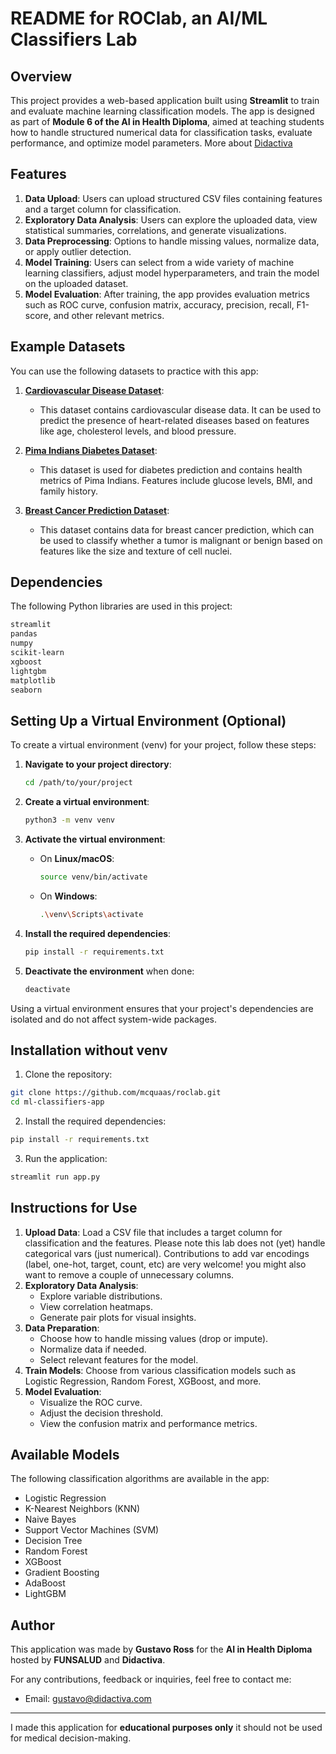 # README for ROClab, an AI/ML Classifiers Lab

## Overview

This project provides a web-based application built using **Streamlit** to train and evaluate machine learning classification models. The app is designed as part of **Module 6 of the AI in Health Diploma**, aimed at teaching students how to handle structured numerical data for classification tasks, evaluate performance, and optimize model parameters. More about [Didactiva](https://didactiva.com)

## Features

1. **Data Upload**: Users can upload structured CSV files containing features and a target column for classification.
2. **Exploratory Data Analysis**: Users can explore the uploaded data, view statistical summaries, correlations, and generate visualizations.
3. **Data Preprocessing**: Options to handle missing values, normalize data, or apply outlier detection.
4. **Model Training**: Users can select from a wide variety of machine learning classifiers, adjust model hyperparameters, and train the model on the uploaded dataset.
5. **Model Evaluation**: After training, the app provides evaluation metrics such as ROC curve, confusion matrix, accuracy, precision, recall, F1-score, and other relevant metrics.

## Example Datasets

You can use the following datasets to practice with this app:

1. **[Cardiovascular Disease Dataset](https://www.kaggle.com/datasets/jocelyndumlao/cardiovascular-disease-dataset?resource=download)**:
   - This dataset contains cardiovascular disease data. It can be used to predict the presence of heart-related diseases based on features like age, cholesterol levels, and blood pressure.
   
2. **[Pima Indians Diabetes Dataset](https://www.kaggle.com/datasets/uciml/pima-indians-diabetes-database)**:
   - This dataset is used for diabetes prediction and contains health metrics of Pima Indians. Features include glucose levels, BMI, and family history.
   
3. **[Breast Cancer Prediction Dataset](https://www.kaggle.com/datasets/merishnasuwal/breast-cancer-prediction-dataset)**:
   - This dataset contains data for breast cancer prediction, which can be used to classify whether a tumor is malignant or benign based on features like the size and texture of cell nuclei.

## Dependencies

The following Python libraries are used in this project:

```bash
streamlit
pandas
numpy
scikit-learn
xgboost
lightgbm
matplotlib
seaborn
```


## Setting Up a Virtual Environment (Optional)

To create a virtual environment (venv) for your project, follow these steps:

1. **Navigate to your project directory**:
   ```bash
   cd /path/to/your/project
   ```

2. **Create a virtual environment**:
   ```bash
   python3 -m venv venv
   ```

3. **Activate the virtual environment**:

   - On **Linux/macOS**:
     ```bash
     source venv/bin/activate
     ```
   - On **Windows**:
     ```bash
     .\venv\Scripts\activate
     ```

4. **Install the required dependencies**:
   ```bash
   pip install -r requirements.txt
   ```

5. **Deactivate the environment** when done:
   ```bash
   deactivate
   ```

Using a virtual environment ensures that your project's dependencies are isolated and do not affect system-wide packages.


## Installation without venv

1. Clone the repository:

```bash
git clone https://github.com/mcquaas/roclab.git
cd ml-classifiers-app
```

2. Install the required dependencies:

```bash
pip install -r requirements.txt
```

3. Run the application:

```bash
streamlit run app.py
```

## Instructions for Use

1. **Upload Data**: Load a CSV file that includes a target column for classification and the features. Please note this lab does not (yet) handle categorical vars (just numerical). Contributions to add var encodings (label, one-hot, target, count, etc) are very welcome! you might also want to remove a couple of unnecessary columns. 
2. **Exploratory Data Analysis**: 
   - Explore variable distributions.
   - View correlation heatmaps.
   - Generate pair plots for visual insights.
3. **Data Preparation**:
   - Choose how to handle missing values (drop or impute).
   - Normalize data if needed.
   - Select relevant features for the model.
4. **Train Models**: Choose from various classification models such as Logistic Regression, Random Forest, XGBoost, and more.
5. **Model Evaluation**:
   - Visualize the ROC curve.
   - Adjust the decision threshold.
   - View the confusion matrix and performance metrics.

## Available Models

The following classification algorithms are available in the app:

- Logistic Regression
- K-Nearest Neighbors (KNN)
- Naive Bayes
- Support Vector Machines (SVM)
- Decision Tree
- Random Forest
- XGBoost
- Gradient Boosting
- AdaBoost
- LightGBM

## Author

This application was made by **Gustavo Ross** for the **AI in Health Diploma** hosted by **FUNSALUD** and **Didactiva**.

For any contributions, feedback or inquiries, feel free to contact me:
- Email: gustavo@didactiva.com

---

I made this application for **educational purposes only** it should not be used for medical decision-making.
